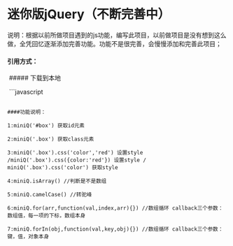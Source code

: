 # 迷你版jQuery（不断完善中）

说明：根据以前所做项目遇到的js功能，编写此项目，以前做项目是没有想到这么做，全凭回忆逐渐添加完善功能。功能不是很完善，会慢慢添加和完善此项目；

#### 引用方式：

  ##### 下载到本地
  
  ```javascript
  
  <script src='miniQuery.js'></script>
  
  ```

####功能说明：

1:miniQ('#box') 获取id元素

2:miniQ('.box') 获取class元素

3:miniQ('.box').css('color','red') 设置style /miniQ('.box').css({color:'red'}) 设置style / miniQ('.box').css('color') 获取style

4:miniQ.isArray() //判断是不是数组

5:miniQ.camelCase() //转驼峰

6:miniQ.for(arr,function(val,index,arr){}) //数组循环 callback三个参数：数组值，每一项的下标，数组本身

7:miniQ.forIn(obj,function(val,key,obj){}) //数组循环 callback三个参数：键，值，对象本身
